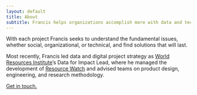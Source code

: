 ```yaml
---
layout: default
title: About
subtitle: Francis helps organizations accomplish more with data and technology. 
---
```


With each project Francis seeks to understand the fundamental issues, whether
social, organizational, or technical, and find solutions that will last.

Most recently, Francis led data and digital project strategy as 
[World Resources Institute](https://wri.org)’s 
Data for Impact Lead, where he managed the development of 
[Resource Watch](https://resourcewatch.org) 
and advised teams on product design, engineering, and
research methodology. 

[Get in touch.](/contact)
